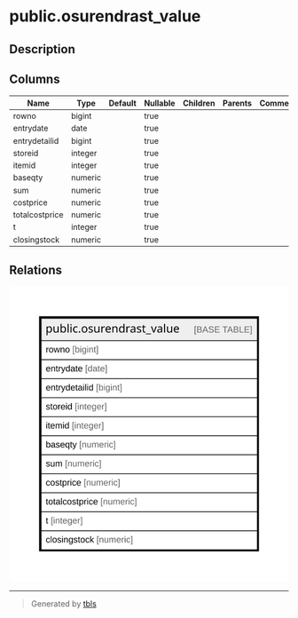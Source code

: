 # public.osurendrast_value

## Description

## Columns

| Name | Type | Default | Nullable | Children | Parents | Comment |
| ---- | ---- | ------- | -------- | -------- | ------- | ------- |
| rowno | bigint |  | true |  |  |  |
| entrydate | date |  | true |  |  |  |
| entrydetailid | bigint |  | true |  |  |  |
| storeid | integer |  | true |  |  |  |
| itemid | integer |  | true |  |  |  |
| baseqty | numeric |  | true |  |  |  |
| sum | numeric |  | true |  |  |  |
| costprice | numeric |  | true |  |  |  |
| totalcostprice | numeric |  | true |  |  |  |
| t | integer |  | true |  |  |  |
| closingstock | numeric |  | true |  |  |  |

## Relations

![er](public.osurendrast_value.svg)

---

> Generated by [tbls](https://github.com/k1LoW/tbls)
